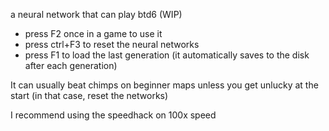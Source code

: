 a neural network that can play btd6 (WIP)

- press F2 once in a game to use it
- press ctrl+F3 to reset the neural networks
- press F1 to load the last generation (it automatically saves to the disk after each generation)


It can usually beat chimps on beginner maps unless you get unlucky at the start (in that case, reset the networks)

I recommend using the speedhack on 100x speed
